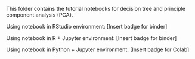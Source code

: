 This folder contains the tutorial notebooks for decision tree and principle component analysis (PCA).

Using notebook in RStudio environment: [Insert badge for binder]

Using notebook in R + Jupyter environment: [Insert badge for binder]  

Using notebook in Python + Jupyter environment: [Insert badge for Colab]
